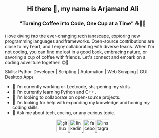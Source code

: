 <h2 align="center">Hi there 👋, my name is Arjamand Ali</h2>
<h3 align="center", padding-top=-1000>"Turning Coffee into Code, One Cup at a Time" ☕👩‍💻</h3>

I love diving into the ever-changing tech landscape, exploring new programming languages and frameworks. Open-source contributions are close to my heart, and I enjoy collaborating with diverse teams. When I'm not coding, you can find me lost in a good book, embracing nature, or savoring a cup of coffee with friends. Let's connect and embark on a coding adventure together! 😊🚀

Skills: Python Developer | Scripting | Automation | Web Scraping | GUI Desktop Apps

- 🔭 I’m currently working on Leetcode, sharpening my skills. 
- 🌱 I’m currently learning Python and C++ . 
- 👯 I’m looking to collaborate on open-source projects. 
- 🤔 I’m looking for help with  expanding my knowledge and honing my coding skills. 
- 💬 Ask me about tech, coding, or any curious topic. 


<p align="center">
  <a href="https://github.com/arjamand">
    <img src="https://cdn.jsdelivr.net/npm/simple-icons@3.0.1/icons/github.svg" alt="github" height="40">
  </a>
  <a href="https://www.linkedin.com/in/arjamand-ali-420b03261/">
    <img src="https://cdn.jsdelivr.net/npm/simple-icons@3.0.1/icons/linkedin.svg" alt="linkedin" height="40">
  </a>
  <a href="https://www.facebook.com/profile.php?id=100038481345335">
    <img src="https://cdn.jsdelivr.net/npm/simple-icons@3.0.1/icons/facebook.svg" alt="facebook" height="40">
  </a>
  <a href="https://www.instagram.com/arjamand_ali/">
    <img src="https://cdn.jsdelivr.net/npm/simple-icons@3.0.1/icons/instagram.svg" alt="instagram" height="40">
  </a>
</p>

</div>
